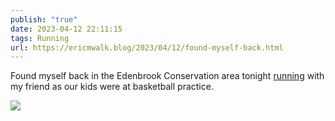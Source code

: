 ```yaml
---
publish: "true"
date: 2023-04-12 22:11:15
tags: Running
url: https://ericmwalk.blog/2023/04/12/found-myself-back.html
---
```


Found myself back in the Edenbrook Conservation area tonight [running](http://www.strava.com/activities/8881186771) with my friend as our kids were at basketball practice.

![](https://ericmwalk.blog/uploads/2023/aae4d4b5e1.jpg)